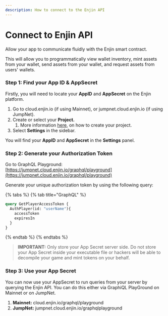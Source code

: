 ```yaml
---
description: How to connect to the Enjin API
---
```


# Connect to Enjin API

Allow your app to communicate fluidly with the Enjin smart contract.

This will allow you to programmatically view wallet inventory, mint assets from your wallet, send assets from your wallet, and request assets from users' wallets.

### **Step 1: Find your App ID & AppSecret**

Firstly, you will need to locate your **AppID** and **AppSecret** on the Enjin platform.

1. Go to cloud.enjin.io \(if using Mainnet\), or jumpnet.cloud.enjin.io \(if using JumpNet\).
2. Create or select your **Project.**
   1. More information [here](https://enjin.io/help/creating-your-first-project), on how to create your project.
3. Select **Settings** in the sidebar.

You will find your **AppID** and **AppSecret** in the **Settings** panel.

### **Step 2: Generate your Authorization Token**

Go to GraphQL Playground: [https://jumpnet.cloud.enjin.io/graphql/playground](https://jumpnet.cloud.enjin.io/graphql/playground)

Generate your unique authorization token by using the following query:

{% tabs %}
{% tab title="GraphQL" %}
```graphql
query GetPlayerAccessToken {
  AuthPlayer(id: "userName"){
    accessToken
    expiresIn
  }
}
```
{% endtab %}
{% endtabs %}

> **IMPORTANT:** Only store your App Secret server side. Do not store your App Secret inside your executable file or hackers will be able to decompile your game and mint tokens on your behalf.

### **Step 3: Use your App Secret**

You can now use your AppSecret to run queries from your server by querying the Enjin API. You can do this either via GraphiQL PlayGround on Mainnet or on JumpNet. 

1. **Mainnet:** cloud.enjin.io/graphql/playground
2. **JumpNet:** jumpnet.cloud.enjin.io/graphqlplayground

